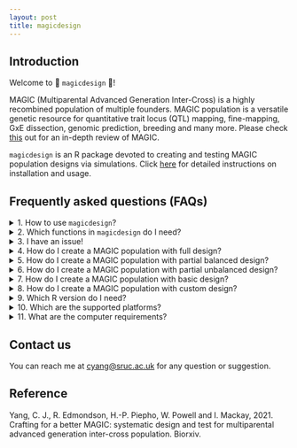 ```yaml
---
layout: post
title: magicdesign
---
```


## Introduction
Welcome to :star2: `magicdesign` :star2:!

MAGIC (Multiparental Advanced Generation Inter-Cross) is a highly recombined population of multiple founders. MAGIC population is a versatile genetic resource for quantitative trait locus (QTL) mapping, fine-mapping, GxE dissection, genomic prediction, breeding and many more. Please check [this](https://doi.org/10.1038/s41437-020-0336-6) out for an in-depth review of MAGIC.

`magicdesign` is an R package devoted to creating and testing MAGIC population designs via simulations. Click [here](https://cjyang-sruc.github.io/magicdesign_vignette) for detailed instructions on installation and usage.

## Frequently asked questions (FAQs)
<details>
  <summary>1. How to use <code>magicdesign</code>?</summary>
  <p>First, make sure you have <code>devtools</code> installed in <code>R</code>. Skip this if you already have <code>devtools</code>.</p>
  <p><code>install.packages("devtools")</code></p>
  <p>Next, install <code>magicdesign</code>.</p>
  <p><code>devtools::install_github("cjyang-sruc/magicdesign")</code></p>
  <p>If the installation is successful, run the following:</p>
  <p><code>library(magicdesign)</code></p>
  <p>Detailed user instructions can be found <a href="https://cjyang-sruc.github.io/files/magicdesign_vignette">here</a>.</p>
  <br>
</details>

<details>
  <summary>2. Which functions in <code>magicdesign</code> do I need?</summary>
  <ul>
    <li><code>magic.eval</code>: create a MAGIC population design and simulate the population.</li>
    <li><code>magic.summary</code>: tabulate the information of all designs.</li>
    <li><code>magic.plot</code>: plot the distributions of recombinant haplotypes and founder genomes from all designs.</li>
    <li><code>magic.ped2plot</code>: plot the pedigree of a MAGIC population design.</li>
  </ul>
  <br>
</details>

<details>
  <summary>3. I have an issue!</summary>
  <p>Please report the issue with error codes to <a href="mailto=:cyang@sruc.ac.uk">cyang@sruc.ac.uk</a>.</p>
  <br>
</details>

<details>
  <summary>4. How do I create a MAGIC population with full design?</summary>
  <code>mpop <- magic.eval(m=8, m=45, reps=c(1,1,2), self=c(0,0,4), balanced=T)</code>
  <br>
</details>

<details>
  <summary>5. How do I create a MAGIC population with partial balanced design?</summary>
  <code>mpop <- magic.eval(m=8, m=1, reps=c(1,1,10), self=c(0,0,4), balanced=T)</code>
  <br>
</details>

<details>
  <summary>6. How do I create a MAGIC population with partial unbalanced design?</summary>
  <code>mpop <- magic.eval(m=8, m=7, reps=c(1,1,10), self=c(0,0,4), balanced=F)</code>
  <br>
</details>

<details>
  <summary>7. How do I create a MAGIC population with basic design?</summary>
  <code>mpop <- magic.eval(m=8, m=0, reps=c(1,4,20), self=c(0,0,4))</code>
  <br>
</details>

<details>
  <summary>8. How do I create a MAGIC population with custom design?</summary>
  <p><code>cped <- cbind(1:106, c(rep(0,4), 1, 3, rep(5,100)), c(rep(0,4), 2, 4, rep(6,100)), c(rep(0,4), rep(1,2), rep(2,100)))</code></p>
  <p><code>mpop <- magic.eval(ped=cped)</code></p>
  <br>
</details>

<details>
  <summary>9. Which R version do I need?</summary>
  <p><code>magicdesign</code> is built in R version 4.0.3 and it should work with any newer version of R. I have not tested <code>magicdesign</code> in older versions so it may or may not work in older R versions.</p>
  <br>
</details>

<details>
  <summary>10. Which are the supported platforms?</summary>
  <p><code>magicdesign</code> is built in Windows, but it should work in Mac or Linux.</p>
  <br>
</details>

<details>
  <summary>11. What are the computer requirements?</summary>
  <p>Nothing specific, but a fast processor (>2 GHz) with decent amount of RAM (>4 Gb) would be nice. <code>magicdesign</code> itself does not require more than one processor core, but I am not sure if its dependency <code>AlphaSimR</code> uses multiple cores.</p>
  <br>
</details>

## Contact us
You can reach me at [cyang@sruc.ac.uk](mailto:cyang@sruc.ac.uk) for any question or suggestion.

## Reference
Yang, C. J., R. Edmondson, H.-P. Piepho, W. Powell and I. Mackay, 2021. Crafting for a better MAGIC: systematic design and test for multiparental advanced generation inter-cross population. Biorxiv.
